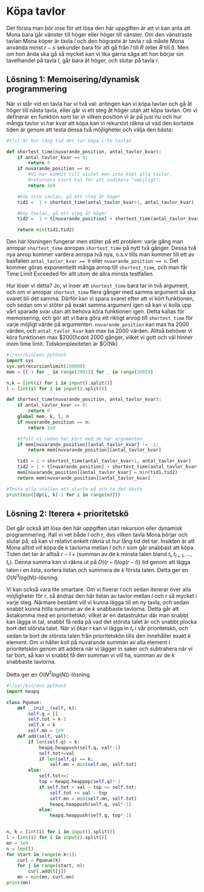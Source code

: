 # Köpa tavlor

Det första man bör inse för att lösa den här uppgiften är att vi kan anta att Mona bara går vänster till höger eller höger till vänster. Om den vänstraste tavlan Mona köper är tavla $l$ och den högraste är tavla $r$ så måste Mona använda minst $r-s$ sekunder bara för att gå från $l$ till $R$ (eller $R$ till $l$). Men om hon ända ska gå så mycket kan vi lika gärna säga att hon börjar sin tavelhandel på tavla $l$, går bara åt höger, och slutar på tavla $r$. 

## Lösning 1: Memoisering/dynamisk programmering

När vi står vid en tavla har vi två val: antingen kan vi köpa tavlan och gå åt höger till nästa tavla, eller går vi ett steg åt höger utan att köpa tavlan. Om vi definerar en funktion som tar in vilken position vi är på just nu och hur många tavlor vi har kvar att köpa kan vi rekursivt räkna ut vad den kortaste tiden är genom att testa dessa två möjligheter och välja den bästa:

```python
#t[i] är hur lång tid det tar köpa i:te tavlan

def shortest_time(nuvarande_position, antal_tavlor_kvar):
    if antal_tavlor_kvar == 0:
        return 0
    if nuvarande_position == n:
        #Vi har kommit till slutet men inte köpt alla tavlor,
        #returnera stort tal för att indikera "omöjligt".
        return 1e9

    #Köp inte tavlan, gå ett steg åt höger
    tid1 =  1 + shortest_time(antal_tavlor_kvar+1, antal_tavlor_kvar)

    #Köp tavlan, gå ett steg åt höger
    tid2 =  1 + t[nuvarande_position] + shortest_time(antal_tavlor_kvar+1, antal_tavlor_kvar-1)

    return min(tid1,tid2)
```

Den här lösningen fungerar men stöter på ett problem: varje gång man anropar `shortest_time` anropas `shortest_time` på nytt två gånger. Dessa två nya anrop kommer vardera anropa två nya, o.s.v tills man kommer till ett av basfallen `antal_tavlor_kvar == 0` eller `nuvarande_position == n`. Det kommer göras exponentiellt många anrop till `shortest_time`, och man får Time Limit Exceeded för allt utom de allra minsta testfallen.

Hur löser vi detta? Jo, vi inser att `shortest_time` bara tar in två argument, och om vi anropar `shortest_time` flera gånger med samma argument så ska svaret bli det samma. Därför kan vi spara svaret efter att vi kört funktionen, och sedan om vi stöter på exakt samma argument igen så kan vi kolla upp vårt sparade svar utan att behöva köra funktionen igen. Detta kallas för memoisering, och gör att vi bara göra ett riktigt anrop till `shortest_time` för varje möjligt värde på argumenten. `nuvarande_position` kan max ha 2000 värden, och `antal_tavlor_kvar` kan max ha 2000 värden. Alltså behöver vi köra funktionen max $2000\cdot 2000 gånger, vilket vi gott och väl hinner inom time limit. Tidskomplexiteten är $O(Nk)

```python
#!/usr/bin/env python3
import sys
sys.setrecursionlimit(150000)
mem = [[-1 for _ in range(2001)] for _ in range(2001)]

n,k = [int(i) for i in input().split()]
l = [int(i) for i in input().split()]

def shortest_time(nuvarande_position, antal_tavlor_kvar):
    if antal_tavlor_kvar == 0:
        return 0
    global mem, k, l, n
    if nuvarande_position == n:
        return 1e9

    #Ifall vi redan har kört med de här argumenten
    if mem[nuvarande_position][antal_tavlor_kvar] != -1:
        return mem[nuvarande_position][antal_tavlor_kvar]

    tid1 = 1 + shortest_time(antal_tavlor_kvar+1, antal_tavlor_kvar)
    tid2 = 1 + t[nuvarande_position] + shortest_time(antal_tavlor_kvar+1, antal_tavlor_kvar-1)
    mem[nuvarande_position][antal_tavlor_kvar] = min(tid1,tid2)
    return mem[nuvarande_position][antal_tavlor_kvar]

#Testa alla ställen att starta på och ta det bästa
print(min([dp(i, k)-1 for i in range(n)]))
```

## Lösning 2: Iterera + prioritetskö
Det går också att lösa den här uppgiften utan rekursion eller dynamisk programmering. Ifall vi vet både $l$ och $r$, dvs vilken tavla Mona börjar och slutar på, så kan vi relativt enkelt räkna ut hur lång tid det tar. Insikten är att Mona alltid vill köpa de k tavlorna mellan $l$ och $r$ som går snabbast att köpa. Tiden det tar är alltså $r-l+(\textrm{summan av de k minsta talen bland }t_l,t_{l+1},...,t_r)$. Denna summa kan vi räkna ut på $O((r-l)log(r-l))$ tid genom att lägga talen i en lista, sortera listan och summera de $k$ första talen. Detta ger en $O(N^3log(N))$-lösning. 

Vi kan också vara lite smartare. Om vi fixerar $l$ och sedan itererar över alla möjligheter för $r$, så ändras den här listan av tavlor mellan $l$ och $r$ så mycket i varje steg. Närmare bestämt vill vi kunna lägga till en ny tavla, och sedan snabbt kunna hitta summan av de $k$ snabbaste tavlorna. Detta går att åstakomma med en prioritetskö, vilket är en datastruktur där man snabbt kan lägga in tal, snabbt få reda på vad det största talet är och snabbt plocka bort det största talet. När vi ökar $r$ kan vi lägga in $t_r$ i vår prioritetskö, och sedan ta bort de största talen från prioritetskön tills den innehåller exakt $k$ element. Om vi håller koll på nuvarande summan av alla element i prioritetskön genom att addera när vi lägger in saker och subtrahera när vi tar bort, så kan vi snabbt få den summan vi vill ha, summan av de $k$ snabbaste tavlorna.

Detta ger en $O(N^2log(N))$-lösning

```python
#!/usr/bin/env python3
import heapq

class Pqueue:
    def __init__(self, k):
        self.q = []
        self.tot = k-1
        self.k = k
        self.mn = 1e9
    def add(self, val):
        if len(self.q) < k:
            heapq.heappush(self.q, val*-1)
            self.tot+=val
            if len(self.q) == k: 
                self.mn = min(self.mn, self.tot)
        else:
            self.tot+=1
            top = heapq.heappop(self.q)*-1
            if self.tot + val - top <= self.tot:
                self.tot += val - top
                self.mn = min(self.mn, self.tot)
                heapq.heappush(self.q, val*-1)
            else:
                heapq.heappush(self.q, top*-1)


n, k = [int(i) for i in input().split()]
l = [int(i) for i in input().split()]
mn = 1e9
n = len(l)
for start in range(n-k+1):
    curl = Pqueue(k)
    for j in range(start, n):
        curl.add(l[j])
    mn = min(mn, curl.mn)
print(mn)
```
